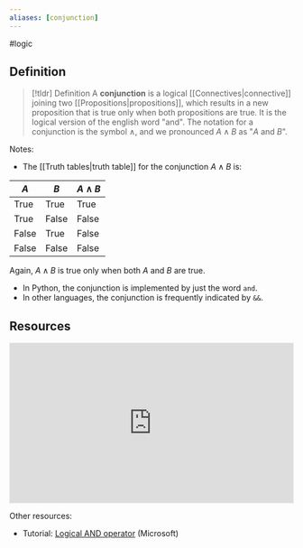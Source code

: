```yaml
---
aliases: [conjunction]
--- 
```


#logic

## Definition 

> [!tldr] Definition
> A **conjunction** is a logical [[Connectives|connective]] joining two [[Propositions|propositions]], which results in a new proposition that is true only when both propositions are true. It is the logical version of the english word "and". The notation for a conjunction is the symbol $\wedge$, and we pronounced $A \wedge B$ as "$A$ and $B$". 

Notes: 
- The [[Truth tables|truth table]] for the conjunction $A \wedge B$ is: 

| $A$   | $B$   | $A \wedge B$ |
| ----- | ----- | ------------ |
| True  | True  | True         |
| True  | False | False        |
| False | True  | False        |
| False | False | False             |

Again, $A \wedge B$ is true only when both $A$ and $B$ are true. 

- In Python, the conjunction is implemented by just the word `and`. 
- In other languages, the conjunction is frequently indicated by `&&`. 
## Resources 

<div style="padding:56.25% 0 0 0;position:relative;"><iframe src="https://player.vimeo.com/video/585958504/#t=4m41s" frameborder="0" allow="autoplay; fullscreen; picture-in-picture" style="position:absolute;top:0;left:0;width:100%;height:100%;" title="Screencast 2.2: Logical connectives"></iframe></div><script src="https://player.vimeo.com/api/player.js"></script>

Other resources: 
- Tutorial: [Logical AND operator](https://learn.microsoft.com/en-us/cpp/cpp/logical-and-operator-amp-amp?view=msvc-170) (Microsoft)
